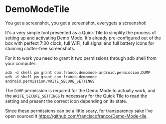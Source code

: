# DemoModeTile
You get a screenshot, you get a screenshot, everygets a screenshot!

It's a very simple tool presented as a Quick Tile to simplify the process of setting up and activating Demo Mode. It's already pre-configured out of the box with perfect 7:00 clock, full WiFi, full signal and full battery icons for stunning clutter-free screenshots.

For it to work you need to grant it two permissions through adb shell from your computer:

```
adb -d shell pm grant com.franco.demomode android.permission.DUMP
adb -d shell pm grant com.franco.demomode android.permission.WRITE_SECURE_SETTINGS
```

The `DUMP` permission is required for the Demo Mode to actually work, and the `WRITE_SECURE_SETTINGS` is necessary for the Quick Tile to read the setting and present the correct icon depending on its state.

Since these permissions can be a little scary, for transparency sake I've open sourced it https://github.com/franciscofranco/Demo-Mode-tile.
